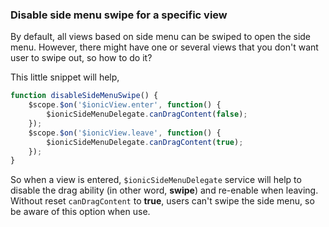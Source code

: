 ### Disable side menu swipe for a specific view

By default, all views based on side menu can be swiped to open the side menu. However, there might have one or several views that you don't want user to swipe out, so how to do it?

This little snippet will help,

```js
function disableSideMenuSwipe() {
    $scope.$on('$ionicView.enter', function() {
        $ionicSideMenuDelegate.canDragContent(false);
    });
    $scope.$on('$ionicView.leave', function() {
        $ionicSideMenuDelegate.canDragContent(true);
    });
}
```

So when a view is entered, `$ionicSideMenuDelegate` service will help to disable the drag ability (in other word, **swipe**) and re-enable when leaving. Without reset `canDragContent` to **true**, users can't swipe the side menu, so be aware of this option when use.